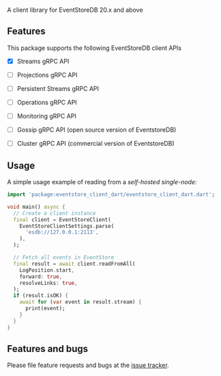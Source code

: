 A client library for EventStoreDB 20.x and above

## Features
This package supports the following EventStoreDB client APIs  

- [x] Streams gRPC API
- [ ] Projections gRPC API
- [ ] Persistent Streams gRPC API
- [ ] Operations gRPC API
- [ ] Monitoring gRPC API
- [ ] Gossip gRPC API (open source version of EventstoreDB)
- [ ] Cluster gRPC API (commercial version of EventstoreDB)


## Usage

A simple usage example of reading from a _self-hosted single-node_:

```dart
import 'package:eventstore_client_dart/eventstore_client_dart.dart';

void main() async {
  // Create a client instance
  final client = EventStoreClient(
    EventStoreClientSettings.parse(
      'esdb://127.0.0.1:2113',
    ),
  );

  // Fetch all events in EventStore
  final result = await client.readFromAll(
    LogPosition.start,
    forward: true,
    resolveLinks: true,
  );
  if (result.isOK) {
    await for (var event in result.stream) {
      print(event);
    }
  }
}
```

## Features and bugs

Please file feature requests and bugs at the [issue tracker][tracker].

[tracker]: https://github.com/DISCOOS/eventstore-client-dart/issues/new

